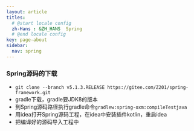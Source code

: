 ```yaml
---
layout: article
titles:
  # @start locale config
  zh-Hans : &ZH_HANS  Spring
  # @end locale config
key: page-about
sidebar:
  nav: spring
---
```


### Spring源码的下载

- `git clone --branch v5.1.3.RELEASE https://gitee.com/Z201/spring-framework.git`
- gradle下载，gradle要JDK8的版本
- 到Spring源码路径执行gradle命令`gradlew:spring-oxm:compileTestjava`
- 用idea打开Spring源码工程，在idea中安装插件kotlin，重启idea
- 把编译好的源码导入工程中